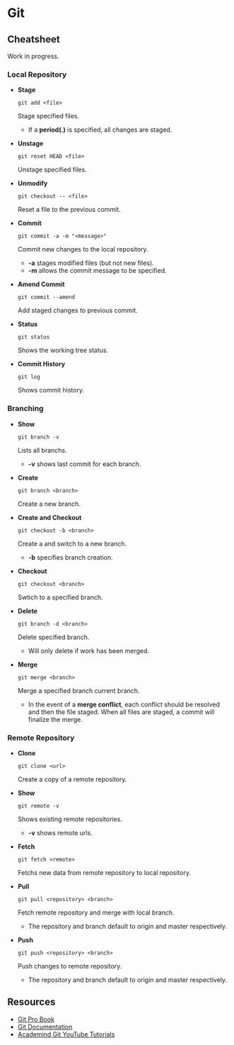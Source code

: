 # Git

## Cheatsheet

Work in progress.

### Local Repository

* **Stage**

  `git add <file>`

  Stage specified files.
  * If a **period(.)** is specified, all changes are staged.

* **Unstage**

  `git reset HEAD <file>`

  Unstage specified files.

* **Unmodify**

  `git checkout -- <file>`

  Reset a file to the previous commit.

* **Commit**

  `git commit -a -m "<message>"`

  Commit new changes to the local repository.
  * **-a** stages modified files (but not new files).
  * **-m** allows the commit message to be specified.

* **Amend Commit**

  `git commit --amend`

  Add staged changes to previous commit.

* **Status**

  `git status`

  Shows the working tree status.

* **Commit History**

  `git log`

  Shows commit history.

### Branching

* **Show**

  `git branch -v`

  Lists all branchs.
  * **-v** shows last commit for each branch.

* **Create**

  `git branch <branch>`

  Create a new branch.

* **Create and Checkout**

  `git checkout -b <branch>`

  Create a and switch to a new branch.
  * **-b** specifies branch creation.

* **Checkout**

  `git checkout <branch>`

  Swtich to a specified branch.

* **Delete**

  `git branch -d <branch>`

  Delete specified branch.
  * Will only delete if work has been merged.

* **Merge**

  `git merge <branch>`

  Merge a specified branch current branch.
  * In the event of a **merge conflict**, each conflict should be resolved and then the file staged. When all files are staged, a commit will finalize the merge.

### Remote Repository

* **Clone**

  `git clone <url>`

  Create a copy of a remote repository.

* **Show**

  `git remote -v`

  Shows existing remote repositories.
  * **-v** shows remote urls.

* **Fetch**

  `git fetch <remote>`

  Fetchs new data from remote repository to local repository.

* **Pull**

  `git pull <repository> <branch>`

  Fetch remote repository and merge with local branch.
  * The repository and branch default to origin and master respectively.

* **Push**

  `git push <repository> <branch>`

  Push changes to remote repository.
  * The repository and branch default to origin and master respectively.

## Resources

* [Git Pro Book](https://git-scm.com/book/en/v2)
* [Git Documentation](https://git-scm.com/docs)
* [Academind Git YouTube Tutorials](https://www.youtube.com/watch?v=_OZVJpLHUaI&list=PL55RiY5tL51poFMpbva1IqfO-pylwSNsN)